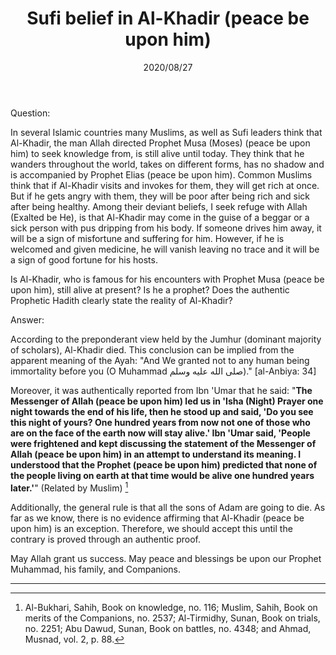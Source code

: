 ﻿---
layout: post
title: "Sufi belief in Al-Khadir (peace be upon him)"
publisher: "alsalafiyyah@icloud.com"
source: "Fatawa Al-Lajnah Ad-Da'imah no. 6001"
hijri: Muharram 8, 1442 AH
date: 2020/08/27
category: ["prophets", "sufism"]
shaykhs: 
 - Shaykh Abdul-'Aziz ibn 'Abdullah ibn Baz
 - Shaykh Abdul-Razzaq al-Afify
 - Shaykh Abdullah ibn Ghudayyan
 - Shaykh Abdullah ibn Qa'ud
---

Question: 

In several Islamic countries many Muslims, as well as Sufi leaders think that Al-Khadir, the man Allah directed Prophet Musa (Moses) (peace be upon him) to seek knowledge from, is still alive until today. They think that he wanders throughout the world, takes on different forms, has no shadow and is accompanied by Prophet Elias (peace be upon him). Common Muslims think that if Al-Khadir visits and invokes for them, they will get rich at once. But if he gets angry with them, they will be poor after being rich and sick after being healthy. Among their deviant beliefs, I seek refuge with Allah (Exalted be He), is that Al-Khadir may come in the guise of a beggar or a sick person with pus dripping from his body. If someone drives him away, it will be a sign of misfortune and suffering for him. However, if he is welcomed and given medicine, he will vanish leaving no trace and it will be a sign of good fortune for his hosts. 

Is Al-Khadir, who is famous for his encounters with Prophet Musa (peace be upon him), still alive at present? Is he a prophet? Does the authentic Prophetic Hadith clearly state the reality of Al-Khadir?

Answer:

According to the preponderant view held by the Jumhur (dominant majority of scholars), Al-Khadir died. This conclusion can be implied from the apparent meaning of the Ayah: "And We granted not to any human being immortality before you (O Muhammad صلى الله عليه وسلم)." [al-Anbiya: 34]

Moreover, it was authentically reported from Ibn 'Umar that he said: "**The Messenger of Allah (peace be upon him) led us in 'Isha (Night) Prayer one night towards the end of his life, then he stood up and said, 'Do you see this night of yours? One hundred years from now not one of those who are on the face of the earth now will stay alive.' Ibn 'Umar said, 'People were frightened and kept discussing the statement of the Messenger of Allah (peace be upon him) in an attempt to understand its meaning. I understood that the Prophet (peace be upon him) predicted that none of the people living on earth at that time would be alive one hundred years later.'**" (Related by Muslim) [^1]

Additionally, the general rule is that all the sons of Adam are going to die. As far as we know, there is no evidence affirming that Al-Khadir (peace be upon him) is an exception. Therefore, we should accept this until the contrary is proved through an authentic proof.

May Allah grant us success. May peace and blessings be upon our Prophet Muhammad, his family, and Companions.

---
[^1]: Al-Bukhari, Sahih, Book on knowledge, no. 116; Muslim, Sahih, Book on merits of the Companions, no. 2537; Al-Tirmidhy, Sunan, Book on trials, no. 2251; Abu Dawud, Sunan, Book on battles, no. 4348; and Ahmad, Musnad, vol. 2, p. 88.
